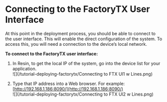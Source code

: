 # Connecting to the FactoryTX User Interface

At this point in the deployment process, you should be able to connect to the user interface. This will enable the direct configuration of the system. To access this, you will need a connection to the device’s local network.

**To connect to the FactoryTX user interface:**

1. In Resin, to get the local IP of the system, go into the device list for your application.  
   ![](/tutorial-deploying-factorytx/Connecting to FTX UI1 w Lines.png)

2. Type that IP address into a Web browser. For example: [http://192.168.1.186:8090/](http://192.168.1.186:8090/)  
   ![](/tutorial-deploying-factorytx/Connecting to FTX UI2 w Lines.png)



